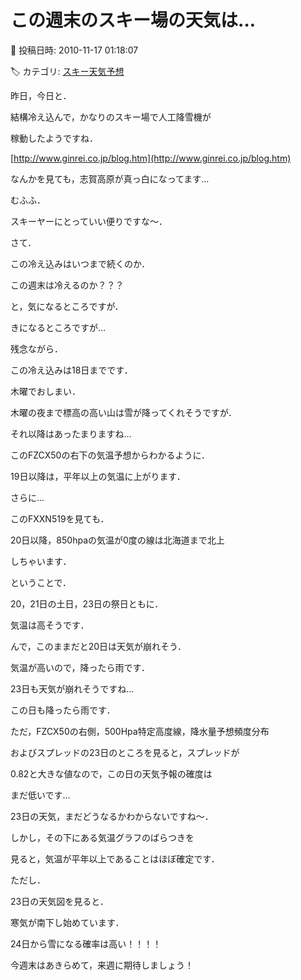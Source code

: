 # この週末のスキー場の天気は…

📅 投稿日時: 2010-11-17 01:18:07

🏷️ カテゴリ: [スキー天気予想](c6554f5c3c106093b511a8daae23757e8.md)

昨日，今日と．


結構冷え込んで，かなりのスキー場で人工降雪機が


稼動したようですね．





[http://www.ginrei.co.jp/blog.htm](http://www.ginrei.co.jp/blog.htm)


なんかを見ても，志賀高原が真っ白になってます…


むふふ．


スキーヤーにとっていい便りですな～．





さて．


この冷え込みはいつまで続くのか．


この週末は冷えるのか？？？





と，気になるところですが．


きになるところですが…





残念ながら．


この冷え込みは18日までです．


木曜でおしまい．


木曜の夜まで標高の高い山は雪が降ってくれそうですが．





それ以降はあったまりますね…


[](http://blogimg.goo.ne.jp/user_image/18/b5/3382d74de406a4b0d4edf7bc00da04d9.jpg)





このFZCX50の右下の気温予想からわかるように．


19日以降は，平年以上の気温に上がります．





さらに…


[](http://blogimg.goo.ne.jp/user_image/53/50/282f0f20f4ee1244f95a88860668a5e4.jpg)





このFXXN519を見ても．


20日以降，850hpaの気温が0度の線は北海道まで北上


しちゃいます．





ということで．


20，21日の土日，23日の祭日ともに．


気温は高そうです．





んで，このままだと20日は天気が崩れそう．


気温が高いので，降ったら雨です．


23日も天気が崩れそうですね…


この日も降ったら雨です．


ただ，FZCX50の右側，500Hpa特定高度線，降水量予想頻度分布


およびスプレッドの23日のところを見ると，スプレッドが


0.82と大きな値なので，この日の天気予報の確度は


まだ低いです…


23日の天気，まだどうなるかわからないですね～．


しかし，その下にある気温グラフのばらつきを


見ると，気温が平年以上であることはほぼ確定です．





ただし．


23日の天気図を見ると．


寒気が南下し始めています．


24日から雪になる確率は高い！！！！


今週末はあきらめて，来週に期待しましょう！
